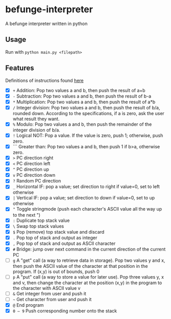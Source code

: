 # befunge-interpreter
A befunge interpreter written in python

## Usage
Run with `python main.py <filepath>`

## Features
Definitions of instructions found [here](https://esolangs.org/wiki/Befunge)
- [x] `+`	Addition: Pop two values a and b, then push the result of a+b
- [x] `-`	Subtraction: Pop two values a and b, then push the result of b-a
- [x] `*`	Multiplication: Pop two values a and b, then push the result of a*b
- [x] `/`	Integer division: Pop two values a and b, then push the result of b/a, rounded down. According to the specifications, if a is zero, ask the user what result they want.
- [x] `%`	Modulo: Pop two values a and b, then push the remainder of the integer division of b/a.
- [x] `!`	Logical NOT: Pop a value. If the value is zero, push 1; otherwise, push zero.
- [x] `\``	Greater than: Pop two values a and b, then push 1 if b>a, otherwise zero.
- [x] `>`	PC direction right
- [x] `<`	PC direction left
- [x] `^`	PC direction up
- [x] `v`	PC direction down
- [x] `?`	Random PC direction
- [x] `_`	Horizontal IF: pop a value; set direction to right if value=0, set to left otherwise
- [x] `|`	Vertical IF: pop a value; set direction to down if value=0, set to up otherwise
- [x] `"`	Toggle stringmode (push each character's ASCII value all the way up to the next ")
- [x] `:`	Duplicate top stack value
- [x] `\`	Swap top stack values
- [x] `$`	Pop (remove) top stack value and discard
- [x] `.`	Pop top of stack and output as integer
- [x] `,`	Pop top of stack and output as ASCII character
- [x] `#`	Bridge: jump over next command in the current direction of the current PC
- [ ] `g`	A "get" call (a way to retrieve data in storage). Pop two values y and x, then push the ASCII value of the character at that position in the program. If (x,y) is out of bounds, push 0
- [ ] `p`	A "put" call (a way to store a value for later use). Pop three values y, x and v, then change the character at the position (x,y) in the program to the character with ASCII value v
- [ ] `&`	Get integer from user and push it
- [ ] `~`	Get character from user and push it
- [x] `@`	End program
- [x] `0 – 9`	Push corresponding number onto the stack
